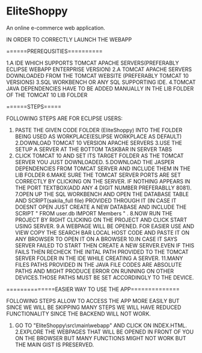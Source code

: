 # EliteShoppy
An online e-commerce web application.

IN ORDER TO CORRECTLY LAUNCH THE WEBAPP 

======PREREQUSITIES==========

1.A IDE WHICH SUPPORTS TOMCAT APACHE SERVERS(PREFERABLY ECLIPSE WEBAPP ENTERPRISE VERSION)
2.A TOMCAT APACHE SERVERS DOWNLOADED FROM THE TOMCAT WEBSITE (PREFERABLY TOMCAT 10 VERSIONS)
3.SQL WORKBENCH OR ANY SQL SUPPORTING IDE.
4.TOMCAT JAVA DEPENDENCIES HAVE TO BE ADDED MANUALLY IN THE LIB FOLDER OF THE TOMCAT 10 LIB FOLDER

======STEPS=====

FOLLOWING STEPS ARE FOR ECLIPSE USERS:
1. PASTE THE GIVEN CODE FOLDER (EliteShoppy) INTO THE FOLDER BEING USED AS WORKPLACE(ESLIPSE WORKPLACE AS DEFAULT)
2.DOWNLOAD TOMCAT 10 VERSION APACHE SERVERS 
3.USE THE SETUP A SERVER AT THE BOTTOM TASKBAR IN SERVER TABS
4. CLICK TOMCAT 10 AND SET ITS TARGET FOLDER AS THE TOMCAT SERVER YOU JUST DOWNLOADED.
5.DOWNLOAD THE JASPER DEPENDENCIES FROM TOMCAT SERVER AND INCLUDE THEM IN THE LIB FOLDER 
6.MAKE SURE THE TOMCAT SERVER PORTS ARE SET CORRECTLY BY CLICKING ON THE SERVER. IF NOTHING APPEARS IN THE PORT TEXTBOX(ADD
ANY 4 DIGIT NUMBER PREFERABLLY 8081).
7.OPEN UP THE SQL WORKBENCH AND OPEN THE DATABASE TABLE AND SCRIPT(sakila_full file) PROVIDED THROUGH IT (IN CASE IT DOESNT OPEN JUST CREATE A NEW DATABASE 
AND INCLUDE THE SCRIPT " FROM user.db IMPORT Members " .
8.NOW RUN THE PROJECT BY RIGHT CLICKING ON THE PROJECT AND CLICK START USING SERVER.
9.A WEBPAGE WILL BE OPENED. FOR EASIER USE AND VIEW COPY THE SEARCH BAR LOCAL HOST CODE AND PASTE IT ON ANY BROWSER TO OPEN IT ON A BROWSER
10.IN CASE IT SAYS SERVER FAILED TO START THEN CREATE A NEW SERVER.EVEN IF THIS FAILS THEN RECHECK THE INITAL PATH PROVIDED TO THE TOMCAT 
SERVER FOLDER IN THE IDE WHILE CREATING A SERVER.
11.MANY FILES PATHS PROVIDED IN THE JAVA FILE CODES ARE ABSOLUTE PATHS AND MIGHT PRODUCE ERROR ON RUNNING ON OTHER DEVICES.THOSE PATHS MUST BE SET
ACCORDINGLY TO THE DEVICE.

==============EASIER WAY TO USE THE APP==============

FOLLOWING STEPS ALLOW TO ACCESS THE APP MORE EASILY BUT SINCE WE WILL BE SKIPPING MANY STEPS WE WILL HAVE REDUCED FUNCTIONALITY SINCE THE BACKEND
WILL NOT WORK.
1. GO TO "EliteShoppy\src\main\webapp" AND CLICK ON INDEX.HTML.
2.EXPLORE THE WEBPAGES THAT WILL BE OPENED IN FRONT OF YOU ON THE BROWSER BUT MANY FUNCTIONS MIGHT NOT WORK BUT THE MAIN GIST IS 
PRESERVED.


